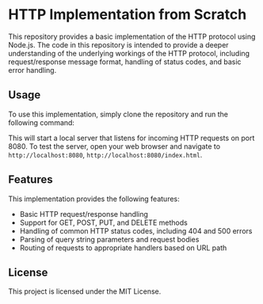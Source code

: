# HTTP Implementation from Scratch

This repository provides a basic implementation of the HTTP protocol using Node.js. The code in this repository is intended to provide a deeper understanding of the underlying workings of the HTTP protocol, including request/response message format, handling of status codes, and basic error handling.

## Usage

To use this implementation, simply clone the repository and run the following command:

This will start a local server that listens for incoming HTTP requests on port 8080. To test the server, open your web browser and navigate to `http://localhost:8080`, `http://localhost:8080/index.html`.

## Features

This implementation provides the following features:

- Basic HTTP request/response handling
- Support for GET, POST, PUT, and DELETE methods
- Handling of common HTTP status codes, including 404 and 500 errors
- Parsing of query string parameters and request bodies
- Routing of requests to appropriate handlers based on URL path

## License

This project is licensed under the MIT License.

